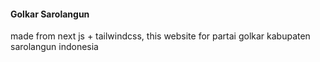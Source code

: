 #### Golkar Sarolangun

made from next js + tailwindcss, this website for partai golkar kabupaten sarolangun indonesia